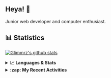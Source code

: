## Heya! 👋

Junior web developer and computer enthusiast.

## 📊 Statistics

[![Glimmrz's github stats](https://github-readme-stats.vercel.app/api?username=glimmrz&theme=dark&count_private=true)](https://github.com/anuraghazra/github-readme-stats)

<details>
  <summary><strong>📈 Languages & Stats</strong></summary>
  <img src="https://github-readme-stats.vercel.app/api?username=bunningss&show_icons=true&theme=dark&hide_border=true"
       alt="Tayef's GitHub stats" />
  <img src="https://github-readme-stats.vercel.app/api/top-langs/?username=bunningss&show_icons=true&theme=dark&hide_border=true&layout=compact&langs_count=10"
       alt="Tayef's Top GitHub Languages" />
</details>

<details>
<summary><strong> :zap: My Recent Activities </strong></summary>

<!-- ACTIVITY-LIST:START -->
- [glimmrz pushed to master in glimmrz/client-portal](https://github.com/glimmrz/client-portal/compare/cb098e9aa8...981fa441b0)
- [glimmrz pushed to master in glimmrz/client-portal](https://github.com/glimmrz/client-portal/compare/788ed7b3fb...cb098e9aa8)
- [glimmrz pushed to master in glimmrz/client-portal](https://github.com/glimmrz/client-portal/compare/01ad866a17...788ed7b3fb)
- [glimmrz pushed to master in glimmrz/client-portal](https://github.com/glimmrz/client-portal/compare/acff17b14a...01ad866a17)
- [glimmrz pushed to master in glimmrz/client-portal](https://github.com/glimmrz/client-portal/compare/ccfe0714fa...acff17b14a)
<!-- ACTIVITY-LIST:END -->

</details>
